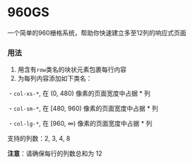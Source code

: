 # 960GS
一个简单的960栅格系统，帮助你快速建立多至12列的响应式页面

### 用法

1. 用含有`row`类名的块状元素包裹每行内容
2. 为每列内容添加如下类名：

  - `col-xs-*`, 在 (0, 480) 像素的页面宽度中占据 * 列
  
  - `col-sm-*`, 在 [480, 960) 像素的页面宽度中占据 * 列
  
  - `col-lg-*`, 在 [960, ∞) 像素的页面宽度中占据 * 列
  

支持的列数：2, 3, 4, 8

**注意**：请确保每行的列数总和为 12
